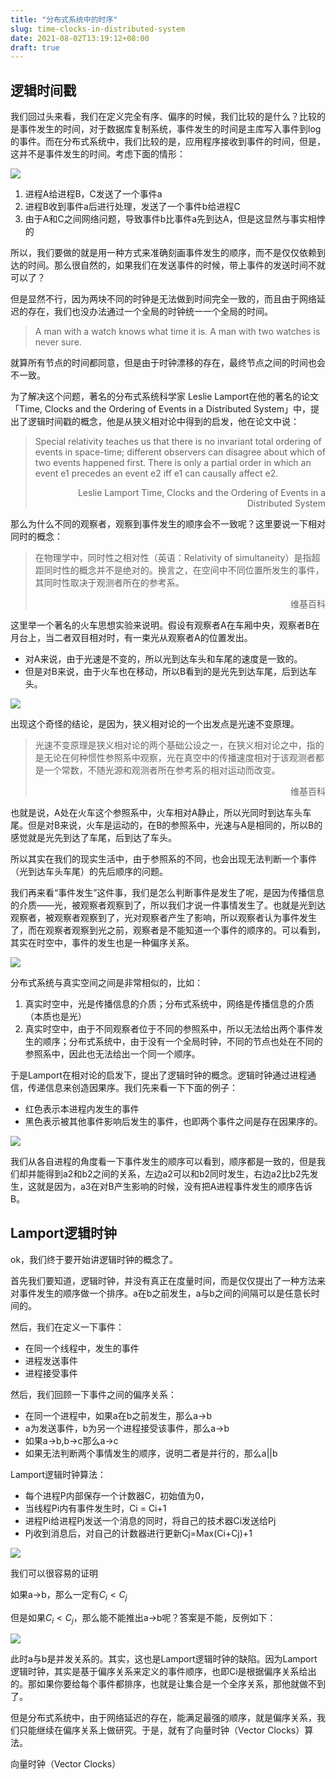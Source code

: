 ```yaml
---
title: "分布式系统中的时序"
slug: time-clocks-in-distributed-system
date: 2021-08-02T13:19:12+08:00
draft: true
---
```


## 逻辑时间戳

我们回过头来看，我们在定义完全有序、偏序的时候，我们比较的是什么？比较的是事件发生的时间，对于数据库复制系统，事件发生的时间是主库写入事件到log的事件。而在分布式系统中，我们比较的是，应用程序接收到事件的时间，但是，这并不是事件发生的时间。考虑下面的情形：

![](images/2021-08-02-13-21-30.png)


1. 进程A给进程B，C发送了一个事件a
2. 进程B收到事件a后进行处理，发送了一个事件b给进程C
3. 由于A和C之间网络问题，导致事件b比事件a先到达A，但是这显然与事实相悖的

所以，我们要做的就是用一种方式来准确刻画事件发生的顺序，而不是仅仅依赖到达的时间。那么很自然的，如果我们在发送事件的时候，带上事件的发送时间不就可以了？

但是显然不行，因为两块不同的时钟是无法做到时间完全一致的，而且由于网络延迟的存在，我们也没办法通过一个全局的时钟统一一个全局的时间。

> A man with a watch knows what time it is. A man with two watches is never sure.

就算所有节点的时间都同意，但是由于时钟漂移的存在，最终节点之间的时间也会不一致。

为了解决这个问题，著名的分布式系统科学家 Leslie Lamport在他的著名的论文「Time, Clocks and the Ordering of Events in a Distributed System」中，提出了逻辑时间戳的概念，他是从狭义相对论中得到的启发，他在论文中说：

> Special relativity teaches us that there is no invariant total ordering of events in space-time; different observers can disagree about which of two events happened first. There is only a partial order in which an event e1 precedes an event e2 iff e1 can causally affect e2.
>
> <p align="right">Leslie Lamport Time, Clocks and the Ordering of Events in a Distributed System</p>

那么为什么不同的观察者，观察到事件发生的顺序会不一致呢？这里要说一下相对同时的概念：

> 在物理学中，同时性之相对性（英语：Relativity of simultaneity）是指超距同时性的概念并不是绝对的。换言之，在空间中不同位置所发生的事件，其同时性取决于观测者所在的参考系。
>
> <p align="right">维基百科</p>

这里举一个著名的火车思想实验来说明。假设有观察者A在车厢中央，观察者B在月台上，当二者双目相对时，有一束光从观察者A的位置发出。

- 对A来说，由于光速是不变的，所以光到达车头和车尾的速度是一致的。
- 但是对B来说，由于火车也在移动，所以B看到的是光先到达车尾，后到达车头。

![](images/2021-08-02-13-24-30.png)

出现这个奇怪的结论，是因为，狭义相对论的一个出发点是光速不变原理。

> 光速不变原理是狭义相对论的两个基础公设之一，在狭义相对论之中，指的是无论在何种惯性参照系中观察，光在真空中的传播速度相对于该观测者都是一个常数，不随光源和观测者所在参考系的相对运动而改变。
> 
> <p align="right">维基百科</p>

也就是说，A处在火车这个参照系中，火车相对A静止，所以光同时到达车头车尾。但是对B来说，火车是运动的，在B的参照系中，光速与A是相同的，所以B的感觉就是光先到达了车尾，后到达了车头。

所以其实在我们的现实生活中，由于参照系的不同，也会出现无法判断一个事件（光到达车头车尾）的先后顺序的问题。

我们再来看“事件发生”这件事，我们是怎么判断事件是发生了呢，是因为传播信息的介质——光，被观察者观察到了，所以我们才说一件事情发生了。也就是光到达观察者，被观察者观察到了，光对观察者产生了影响，所以观察者认为事件发生了，而在观察者观察到光之前，观察者是不能知道一个事件的顺序的。可以看到，其实在时空中，事件的发生也是一种偏序关系。

![](images/2021-08-02-13-25-06.png)

分布式系统与真实空间之间是非常相似的，比如：

1. 真实时空中，光是传播信息的介质；分布式系统中，网络是传播信息的介质（本质也是光）
2. 真实时空中，由于不同观察者位于不同的参照系中，所以无法给出两个事件发生的顺序；分布式系统中，由于没有一个全局时钟，不同的节点也处在不同的参照系中，因此也无法给出一个同一个顺序。

于是Lamport在相对论的启发下，提出了逻辑时钟的概念。逻辑时钟通过进程通信，传递信息来创造因果序。我们先来看一下下面的例子：

- 红色表示本进程内发生的事件
- 黑色表示被其他事件影响后发生的事件，也即两个事件之间是存在因果序的。

![](images/2021-08-02-13-25-41.png)

我们从各自进程的角度看一下事件发生的顺序可以看到，顺序都是一致的，但是我们却并能得到a2和b2之间的关系，左边a2可以和b2同时发生，右边a2比b2先发生，这就是因为，a3在对B产生影响的时候，没有把A进程事件发生的顺序告诉B。

## Lamport逻辑时钟

ok，我们终于要开始讲逻辑时钟的概念了。

首先我们要知道，逻辑时钟，并没有真正在度量时间，而是仅仅提出了一种方法来对事件发生的顺序做一个排序。a在b之前发生，a与b之间的间隔可以是任意长时间的。

然后，我们在定义一下事件：

- 在同一个线程中，发生的事件
- 进程发送事件
- 进程接受事件

然后，我们回顾一下事件之间的偏序关系：

- 在同一个进程中，如果a在b之前发生，那么a->b
- a为发送事件，b为另一个进程接受该事件，那么a->b
- 如果a->b,b->c那么a->c
- 如果无法判断两个事情发生的顺序，说明二者是并行的，那么a||b

Lamport逻辑时钟算法：

- 每个进程P内部保存一个计数器C，初始值为0，
- 当线程Pi内有事件发生时，Ci = Ci+1
- 进程Pi给进程Pj发送一个消息的同时，将自己的技术器Ci发送给Pj
- Pj收到消息后，对自己的计数器进行更新Cj=Max(Ci+Cj)+1

![](images/2021-08-02-13-27-45.png)

我们可以很容易的证明

如果a->b，那么一定有$C_i<C_j$

但是如果$C_i<C_j$，那么能不能推出a->b呢？答案是不能，反例如下：

![](images/2021-08-02-13-26-57.png)

此时a与b是并发关系的。其实，这也是Lamport逻辑时钟的缺陷。因为Lamport逻辑时钟，其实是基于偏序关系来定义的事件顺序，也即Ci是根据偏序关系给出的。那如果你要给每个事件都排序，也就是让集合是一个全序关系，那他就做不到了。

但是分布式系统中，由于网络延迟的存在，能满足最强的顺序，就是偏序关系，我们只能继续在偏序关系上做研究。于是，就有了向量时钟（Vector Clocks）算法。

向量时钟（Vector Clocks）

